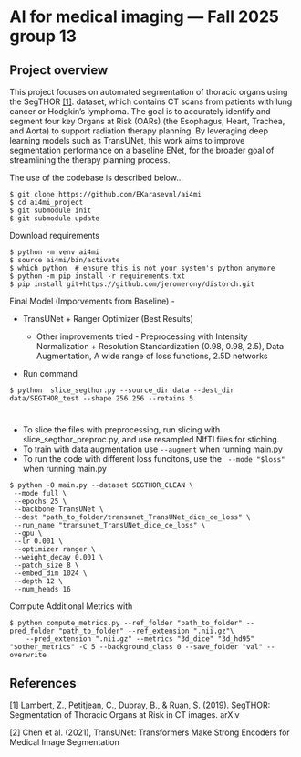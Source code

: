 # AI for medical imaging — Fall 2025 group 13

## Project overview

This project focuses on automated segmentation of thoracic organs using the SegTHOR [[1]](#1). dataset, which contains CT scans from patients with lung cancer or Hodgkin’s lymphoma. The goal is to accurately identify and segment four key Organs at Risk (OARs) (the Esophagus, Heart, Trachea, and Aorta) to support radiation therapy planning. By leveraging deep learning models such as TransUNet, this work aims to improve segmentation performance on a baseline ENet, for the broader goal of streamlining the therapy planning process.

The use of the codebase is described below...
```
$ git clone https://github.com/EKarasevnl/ai4mi
$ cd ai4mi_project
$ git submodule init
$ git submodule update
```
Download requirements
```
$ python -m venv ai4mi
$ source ai4mi/bin/activate
$ which python  # ensure this is not your system's python anymore
$ python -m pip install -r requirements.txt
$ pip install git+https://github.com/jeromerony/distorch.git
```
 
Final Model (Imporvements from Baseline) - 
* TransUNet + Ranger Optimizer (Best Results)
  - Other improvements tried - Preprocessing with Intensity Normalization + Resolution Standardization (0.98, 0.98, 2.5), Data Augmentation, A wide range of loss functions, 2.5D networks

* Run command

```
$ python  slice_segthor.py --source_dir data --dest_dir data/SEGTHOR_test --shape 256 256 --retains 5

```
#

* To slice the files with preprocessing, run slicing with slice_segthor_preproc.py, and use resampled NIfTI files for stiching.
* To train with data augmentation use ```--augment``` when running main.py
* To run the code with different loss funcitons, use the ``` --mode "$loss"``` when running main.py
```
$ python -O main.py --dataset SEGTHOR_CLEAN \
 --mode full \
 --epochs 25 \
 --backbone TransUNet \
 --dest "path_to_folder/transunet_TransUNet_dice_ce_loss" \
 --run_name "transunet_TransUNet_dice_ce_loss" \
 --gpu \
 --lr 0.001 \
 --optimizer ranger \
 --weight_decay 0.001 \
 --patch_size 8 \
 --embed_dim 1024 \
 --depth 12 \
 --num_heads 16
```
Compute Additional Metrics with 
```
$ python compute_metrics.py --ref_folder "path_to_folder" --pred_folder "path_to_folder" --ref_extension ".nii.gz"\
    --pred_extension ".nii.gz" --metrics "3d_dice" "3d_hd95" "$other_metrics" -C 5 --background_class 0 --save_folder "val" --overwrite
```



## References
<a id="1">[1]</a> 
Lambert, Z., Petitjean, C., Dubray, B., & Ruan, S. (2019). SegTHOR: Segmentation of Thoracic Organs at Risk in CT images. arXiv 

<a id="2">[2]</a> 
Chen et al. (2021), TransUNet: Transformers Make Strong Encoders for Medical Image Segmentation


